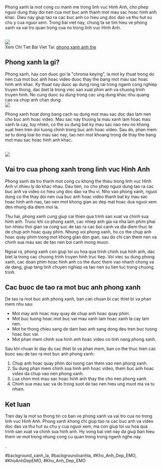 <p>Phong xanh la mot cong cu manh me trong linh vuc Hinh Anh, cho phep nguoi dung thay doi nen cua mot buc anh thanh mot mau sac hoac hinh anh khac. Dieu nay giup tao ra cac buc anh co hieu ung doc dao va thu hut su chu y cua nguoi xem. Trong bai viet nay, chung ta se tim hieu ve phong xanh va vai tro quan trong cua no trong linh vuc Hinh Anh.</p><br><img src="https://haycafe.vn/wp-content/uploads/2021/12/Mau-anh-the-dep-nu.jpg"></br>
Xem Chi Tiet Bai Viet Tai: <a href="https://khoanhdepemo.com/nen-xanh-anh-the/">phong xanh anh the</a><h2>Phong xanh la gi?</h2><p>Phong xanh, hay con duoc goi la "chroma keying", la mot ky thuat trong do nen cua mot buc anh hoac video duoc thay the bang mot mau sac hoac hinh anh khac. Ky thuat nay duoc ap dung rong rai trong nganh cong nghiep truyen thong, dac biet la trong viec san xuat phim anh va chuong trinh truyen hinh. No cung duoc su dung trong cac ung dung khac nhu quang cao va chup anh chan dung.<br><img src="https://khoanhdepemo.com/wp-content/uploads/2024/12/anh-the.jpeg"></br><p>Phong xanh hoat dong bang cach su dung mot mau sac doc dao lam nen cho buc anh hoac video. Mau sac nay thuong la mau xanh lam hoac mau xanh la cay, tuy nhien, co the su dung bat ky mau sac nao neu no khong xuat hien tren doi tuong chinh trong buc anh hoac video. Sau do, phan mem se tu dong loai bo mau sac nay, tao nen mot khoang trong de thay the bang mot mau sac hoac hinh anh khac.</p><br><img src="https://salt.tikicdn.com/cache/w1200/ts/product/3d/54/3d/9965c252993e066264a943c70c7d9828.PNG"></br><h2>Vai tro cua phong xanh trong linh vuc Hinh Anh</h2><p>Phong xanh da tro thanh mot cong cu khong the thieu trong linh vuc Hinh Anh vi nhieu ly do khac nhau. Dau tien, no cho phep nguoi dung tao ra cac buc anh va video co hieu ung doc dao va thu vi. Nho vao phong xanh, nguoi dung co the thay doi nen cua buc anh hoac video thanh bat ky mau sac hoac hinh anh nao, tao nen mot khong gian ao dep mat hoac dua nguoi xem den nhung dia diem moi la.<p>Thu hai, phong xanh cung giup cai thien qua trinh san xuat va chinh sua hinh anh. Truoc khi co phong xanh, cac nhiep anh gia va nha lam phim phai ton nhieu thoi gian va cong suc de tao ra cac boi canh va dia diem thuc te de chup anh hoac quay phim. Nhung voi phong xanh, ho co the chup anh hoac quay phim trong mot khong gian don gian, sau do chi can them nen va chinh sua mau sac de tao nen boi canh mong muon.</p><p>Ngoai ra, phong xanh con giup toi uu hoa qua trinh chinh sua hinh anh, dac biet la trong cac chuong trinh truyen hinh truc tiep. Voi viec su dung phong xanh, cac doan phim hoac hinh anh co the duoc them vao nhanh chong va de dang, giup tang tinh chuyen nghiep va tao nen su lien tuc trong chuong trinh.<h2>Cac buoc de tao ra mot buc anh phong xanh</h2><p>De tao ra mot buc anh phong xanh, ban can chuan bi cac thiet bi va phan mem nhu sau:</p><ul>
<li>Mot may anh hoac may quay de chup anh hoac quay phim.</li>
<li>Mot buc tuong hoac mot buc vai mau xanh lam hoac xanh la cay lam nen.</li>
<li>Mot he thong chieu sang de dam bao anh sang dong deu tren buc tuong hoac buc vai.</li>
<li>Mot phan mem chinh sua hinh anh hoac video co tinh nang phong xanh.</li>
</ul><p>Sau khi chuan bi day du cac thiet bi va phan mem, ban co the thuc hien cac buoc sau de tao ra mot buc anh phong xanh:</p><ol>
<li>Chup anh hoac quay phim doi tuong can them vao nen phong xanh.</li>
<li>Su dung phan mem chinh sua hinh anh hoac video, them buc anh hoac video da chup vao nen phong xanh.</li>
<li>Lua chon mot mau sac hoac hinh anh thay the cho nen phong xanh.</li>
<li>Chinh sua mau sac va do trong suot de tao nen hieu ung muot ma va tu nhien.</li>
</ol><h2>Ket luan</h2><p>Tren day la mot so thong tin co ban ve phong xanh va vai tro cua no trong linh vuc Hinh Anh. Phong xanh khong chi giup tao ra cac buc anh va video doc dao va thu hut su chu y cua nguoi xem, ma con giup toi uu hoa qua trinh san xuat va chinh sua hinh anh. Hy vong bai viet nay da giup ban hieu them ve mot trong nhung cong cu quan trong trong nganh nghe nay.</p><p>.</p>
#background_xanh_la, #backgroundxanhla, #Kho_Anh_Dep_EMO, #KhoAnhDepEMO, #Kho_Anh_Dep_EMO
